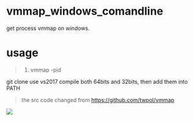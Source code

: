 # vmmap_windows_comandline
get process vmmap on windows.

# usage
> 1. vmmap -pid <pid>

git clone
use vs2017 compile both 64bits and 32bits, then add them into PATH


> the src code changed from https://github.com/twpol/vmmap 

![](https://github.com/Byzero512/vmmap_windows_comandline/raw/master/show.jpg)
